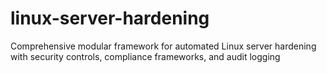 # linux-server-hardening
Comprehensive modular framework for automated Linux server hardening with security controls, compliance frameworks, and audit logging

